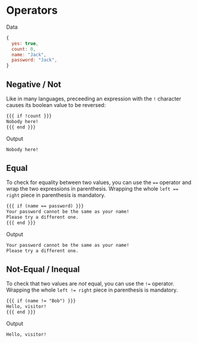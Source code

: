 # Operators

Data
```js
{
  yes: true,
  count: 0,
  name: "Jack",
  password: "Jack",
}
```

## Negative / Not

Like in many languages, preceeding an expression with the `!` character causes its boolean value to be reversed:

```html
{{{ if !count }}}
Nobody here!
{{{ end }}}
```

Output
```html
Nobody here!
```

## Equal

To check for equality between two values, you can use the `==` operator and wrap the two expressions in parenthesis. Wrapping the whole `left == right` piece in parenthesis is mandatory.

```html
{{{ if (name == password) }}}
Your password cannot be the same as your name!
Please try a different one.
{{{ end }}}
```

Output
```html
Your password cannot be the same as your name!
Please try a different one.
```

## Not-Equal / Inequal

To check that two values are _not_ equal, you can use the `!=` operator. Wrapping the whole `left != right` piece in parenthesis is mandatory.

```html
{{{ if (name != "Bob") }}}
Hello, visitor!
{{{ end }}}
```

Output
```html
Hello, visitor!
```
